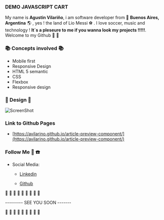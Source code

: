 
### DEMO JAVASCRIPT CART

My name is **Agustin Vilariño**, i am software developer from 📌  **Buenos Aires, Argentina**  🌎 , yes ! the land of Lio Messi ⚽ . I love soccer, music and technology ! **It´s a pleseure to me if you wanna look my projects !!!!!**. Welcome to my Github 👋  👋

### 📚  Concepts involved  📚

-   Mobile first
-   Responsive Design
-   HTML 5 semantic
-   CSS
-   Flexbox
-   Responsive design

### 📐  Design  📐

![ScreenShot](https://raw.githubusercontent.com/avilarino/article-html-css/master/images/screenshot/demo.jpg)


### Link to Github Pages

-   [https://avilarino.github.io/article-preview-component/](https://avilarino.github.io/article-preview-component/)

### Follow Me  🙌  ☎️

-   Social Media:
    -   [Linkedin](https://www.linkedin.com/in/agust%C3%ADn-vilari%C3%B1o-17914564/)
        
    -   [Github](https://github.com/avilarino)
        

👋  👋  👋  👋  👋  👋  👋  👋  👋

--------- SEE YOU SOON -------

👋  👋  👋  👋  👋  👋  👋  👋  👋

